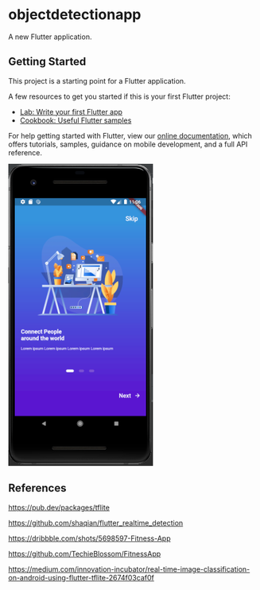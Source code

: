# objectdetectionapp

A new Flutter application.

## Getting Started

This project is a starting point for a Flutter application.

A few resources to get you started if this is your first Flutter project:

- [Lab: Write your first Flutter app](https://flutter.dev/docs/get-started/codelab)
- [Cookbook: Useful Flutter samples](https://flutter.dev/docs/cookbook)

For help getting started with Flutter, view our
[online documentation](https://flutter.dev/docs), which offers tutorials,
samples, guidance on mobile development, and a full API reference.

![alt test](assets/images/1.png)


## References

https://pub.dev/packages/tflite

https://github.com/shaqian/flutter_realtime_detection

https://dribbble.com/shots/5698597-Fitness-App

https://github.com/TechieBlossom/FitnessApp

https://medium.com/innovation-incubator/real-time-image-classification-on-android-using-flutter-tflite-2674f03caf0f
